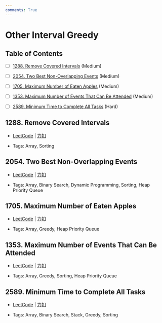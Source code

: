 ```yaml
---
comments: True
---
```


# Other Interval Greedy

## Table of Contents

- [ ] [1288. Remove Covered Intervals](#1288-remove-covered-intervals) (Medium)
- [ ] [2054. Two Best Non-Overlapping Events](#2054-two-best-non-overlapping-events) (Medium)
- [ ] [1705. Maximum Number of Eaten Apples](#1705-maximum-number-of-eaten-apples) (Medium)
- [ ] [1353. Maximum Number of Events That Can Be Attended](#1353-maximum-number-of-events-that-can-be-attended) (Medium)
- [ ] [2589. Minimum Time to Complete All Tasks](#2589-minimum-time-to-complete-all-tasks) (Hard)


## 1288. Remove Covered Intervals

-    [LeetCode](https://leetcode.com/problems/remove-covered-intervals/) | [力扣](https://leetcode.cn/problems/remove-covered-intervals/)

-   Tags: Array, Sorting



## 2054. Two Best Non-Overlapping Events

-    [LeetCode](https://leetcode.com/problems/two-best-non-overlapping-events/) | [力扣](https://leetcode.cn/problems/two-best-non-overlapping-events/)

-   Tags: Array, Binary Search, Dynamic Programming, Sorting, Heap Priority Queue



## 1705. Maximum Number of Eaten Apples

-    [LeetCode](https://leetcode.com/problems/maximum-number-of-eaten-apples/) | [力扣](https://leetcode.cn/problems/maximum-number-of-eaten-apples/)

-   Tags: Array, Greedy, Heap Priority Queue



## 1353. Maximum Number of Events That Can Be Attended

-    [LeetCode](https://leetcode.com/problems/maximum-number-of-events-that-can-be-attended/) | [力扣](https://leetcode.cn/problems/maximum-number-of-events-that-can-be-attended/)

-   Tags: Array, Greedy, Sorting, Heap Priority Queue



## 2589. Minimum Time to Complete All Tasks

-    [LeetCode](https://leetcode.com/problems/minimum-time-to-complete-all-tasks/) | [力扣](https://leetcode.cn/problems/minimum-time-to-complete-all-tasks/)

-   Tags: Array, Binary Search, Stack, Greedy, Sorting



